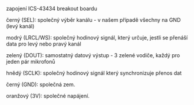 zapojení ICS-43434 breakout boardu

černý (SEL): společný výběr kanálu - v našem případě všechny na GND (levý kanál)

modrý (LRCL/WS): společný hodinový signál, který určuje, jestli se přenáší data pro levý nebo pravý kanál

zelený (DOUT): samostatný datový výstup - 3 zelené vodiče, každý pro jeden pár mikrofonů

hnědý (SCLK): společný hodinový signál který synchronizuje přenos dat

černý (GND): společná zem.

oranžový (3V): společné napájení.



